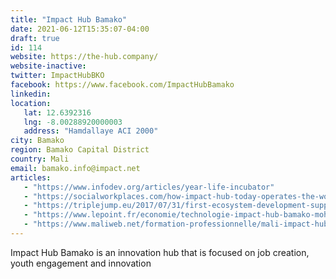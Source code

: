 ```yaml
---
title: "Impact Hub Bamako"
date: 2021-06-12T15:35:07-04:00
draft: true
id: 114
website: https://the-hub.company/
website-inactive: 
twitter: ImpactHubBKO
facebook: https://www.facebook.com/ImpactHubBamako
linkedin: 
location: 
   lat: 12.6392316
   lng: -8.00288920000003
   address: "Hamdallaye ACI 2000"
city: Bamako
region: Bamako Capital District
country: Mali
email: bamako.info@impact.net
articles:
   - "https://www.infodev.org/articles/year-life-incubator"
   - "https://socialworkplaces.com/how-impact-hub-today-operates-the-world-largest-coworking-franchise/"
   - "https://triplejump.eu/2017/07/31/first-ecosystem-development-support-in-west-africa/"
   - "https://www.lepoint.fr/economie/technologie-impact-hub-bamako-mohamed-keita-creer-les-entrepreneurs-du-futur-05-01-2016-2007159_28.php"
   - "https://www.maliweb.net/formation-professionnelle/mali-impact-hub-bamako-ambitionne-de-promouvoir-linsertion-professionnelle-2917257.html"
---
```

Impact Hub Bamako is an innovation hub that is focused on job creation, youth engagement and innovation
